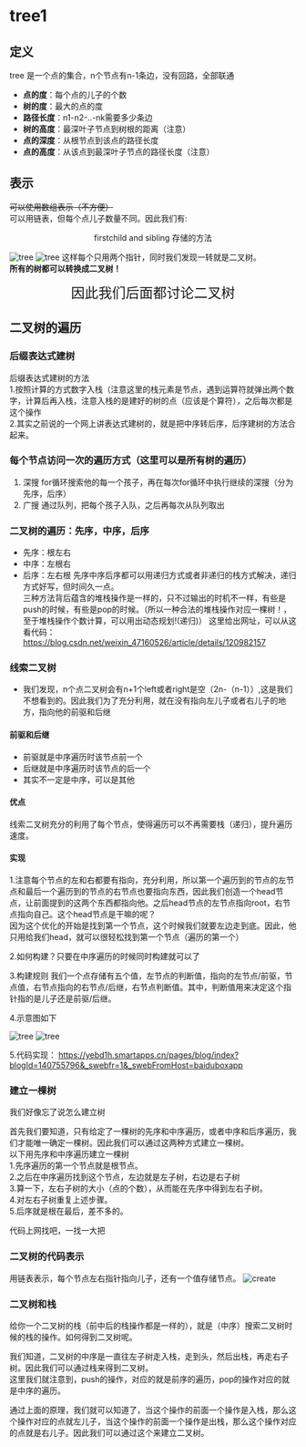 # tree1

## 定义

tree 是一个点的集合，n个节点有n-1条边，没有回路，全部联通

- **点的度**：每个点的儿子的个数
- **树的度**：最大的点的度
- **路径长度**：n1-n2-..-nk需要多少条边
- **树的高度**：最深叶子节点到树根的距离（注意）
- **点的深度**：从根节点到该点的路径长度
- **点的高度**：从该点到最深叶子节点的路径长度（注意）

## 表示

~~可以使用数组表示（不方便）~~  
可以用链表，但每个点儿子数量不同。因此我们有:  
<center>firstchild and sibling 存储的方法</center>  

![tree](tree1.png)
![tree](tree2.jpg)
这样每个只用两个指针，同时我们发现一转就是二叉树。  
**所有的树都可以转换成二叉树！**  
<center><font size="5">因此我们后面都讨论二叉树</font></center>

## 二叉树的遍历

### 后缀表达式建树

后缀表达式建树的方法  
1.按照计算的方式数字入栈（注意这里的栈元素是节点，遇到运算符就弹出两个数字，计算后再入栈，注意入栈的是建好的树的点（应该是个算符），之后每次都是这个操作  
2.其实之前说的一个网上讲表达式建树的，就是把中序转后序，后序建树的方法合起来。

### 每个节点访问一次的遍历方式（这里可以是所有树的遍历）

1. 深搜 for循环搜索他的每一个孩子，再在每次for循环中执行继续的深搜（分为先序，后序）  
2. 广搜 通过队列，把每个孩子入队，之后再每次从队列取出

### 二叉树的遍历：先序，中序，后序

- 先序：根左右
- 中序：左根右
- 后序：左右根
先序中序后序都可以用递归方式或者非递归的栈方式解决，递归方式好写，但时间久一点。  
三种方法背后蕴含的堆栈操作是一样的，只不过输出的时机不一样，有些是push的时候，有些是pop的时候。（所以一种合法的堆栈操作对应一棵树！，至于堆栈操作个数计算，可以用出动态规划!(递归)）
这里给出网址，可以从这看代码：  
<https://blog.csdn.net/weixin_47160526/article/details/120982157>

### 线索二叉树

- 我们发现，n个点二叉树会有n+1个left或者right是空（2n-（n-1））,这是我们不想看到的。因此我们为了充分利用，就在没有指向左儿子或者右儿子的地方，指向他的前驱和后继

#### 前驱和后继

- 前驱就是中序遍历时该节点前一个
- 后继就是中序遍历时该节点的后一个
- 其实不一定是中序，可以是其他

#### 优点

线索二叉树充分的利用了每个节点，使得遍历可以不再需要栈（递归），提升遍历速度。

#### 实现

1.注意每个节点的左和右都要有指向，充分利用，所以第一个遍历到的节点的左节点和最后一个遍历到的节点的右节点也要指向东西，因此我们创造一个head节点，让前面提到的这两个东西都指向他。之后head节点的左节点指向root，右节点指向自己。这个head节点是干嘛的呢？  
因为这个优化的开始是找到第一个节点，这个时候我们就要左边走到底。因此，他只用给我们head，就可以很轻松找到第一个节点（遍历的第一个）

2.如何构建？只要在中序遍历的时候同时构建就可以了

3.构建规则 我们一个点存储有五个值，左节点的判断值，指向的左节点/前驱，节点值，右节点指向的右节点/后继，右节点判断值。其中，判断值用来决定这个指针指的是儿子还是前驱/后继。

4.示意图如下

![tree](tree3.jpg)
![tree](tree4.jpg)

5.代码实现：
<https://yebd1h.smartapps.cn/pages/blog/index?blogId=140755796&_swebfr=1&_swebFromHost=baiduboxapp>

### 建立一棵树

我们好像忘了说怎么建立树

首先我们要知道，只有给定了一棵树的先序和中序遍历，或者中序和后序遍历，我们才能唯一确定一棵树。因此我们可以通过这两种方式建立一棵树。  
以下用先序和中序遍历建立一棵树  
1.先序遍历的第一个节点就是根节点。  
2.之后在中序遍历找到这个节点，左边就是左子树，右边是右子树  
3.算一下，左右子树的大小（点的个数），从而能在先序中得到左右子树。  
4.对左右子树重复上述步骤。  
5.后序就是根在最后，差不多的。  

代码上网找吧，一找一大把

### 二叉树的代码表示

用链表表示，每个节点左右指针指向儿子，还有一个值存储节点。
![create](create.jpg)

### 二叉树和栈

给你一个二叉树的栈（前中后的栈操作都是一样的），就是（中序）搜索二叉树时候的栈的操作。如何得到二叉树呢。  

我们知道，二叉树的中序是一直往左子树走入栈，走到头，然后出栈，再走右子树。因此我们可以通过栈来得到二叉树。  
这里我们就注意到，push的操作，对应的就是前序的遍历，pop的操作对应的就是中序的遍历。  

通过上面的原理，我们就可以知道了，当这个操作的前面一个操作是入栈，那么这个操作对应的点就左儿子，当这个操作的前面一个操作是出栈，那么这个操作对应的点就是右儿子。因此我们可以通过这个来建立二叉树。
